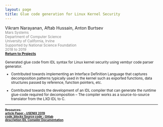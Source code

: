 ```yaml
---
layout: page
title: Glue code generation for Linux Kernel Security
---
```


Vikram Narayanan, Aftab Hussain, Anton Burtsev <small>
<br> <font color="gray">Mars Systems
<br> Department of Computer Science
<br> University of California, Irvine 
<br> Supported by National Science Foundation
<br> 2018 to 2019</font> 
<br><b><a href="../Projects/index.html#glue-gen-menu">Return to Projects</a></b>

Generated glue code from IDL syntax for Linux kernel security using
vembyr code parser generator.

- Contributed towards implementing an Interface Definition Language that
  captures decomposition patterns typically used in the kernel such as exported
functions, data structures passed by reference, function pointers, etc.

- Contributed towards the development of an IDL compiler that can generate the
  runtime glue-code required for decomposition – The compiler works as a
source-to-source translator from the LXD IDL to C.

_________________________

<small>
<b>
Resources:
<br>
<a href="/documents/pubs/lxds-usenix19.pdf">
<span class="material-symbols-outlined"> article </span>Paper - USENIX 2019
</a>
<br>
<a href="https://gitlab.flux.utah.edu/xcap/xcap-capability-linux/tree/dev_idl_4.8_no_channels/tools/lcd/idl">
<span class="material-symbols-outlined"> code_blocks </span>Source code - Gitlab
</a>
<br>
<a href="https://gitlab.flux.utah.edu/xcap/xcap-capability-linux/wikis/idl-compiler-documentation">
<span class="material-symbols-outlined"> description  </span>IDL Compiler Documentation
</a>
</b>
</small>


	
